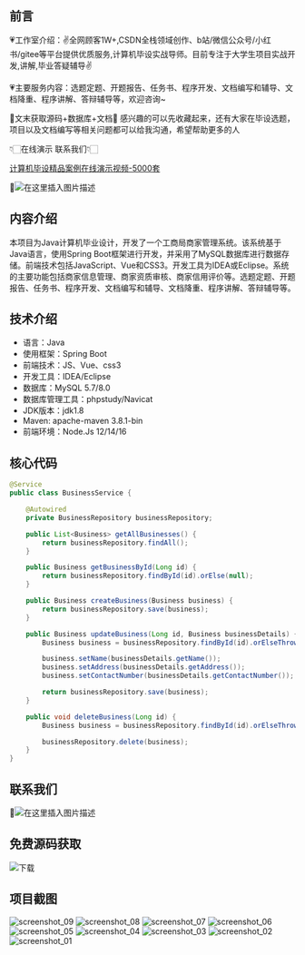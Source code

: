 ## 前言

💗工作室介绍：✌全网顾客1W+,CSDN全栈领域创作、b站/微信公众号/小红书/gitee等平台提供优质服务,计算机毕设实战导师。目前专注于大学生项目实战开发,讲解,毕业答疑辅导✌

💗主要服务内容：选题定题、开题报告、任务书、程序开发、文档编写和辅导、文档降重、程序讲解、答辩辅导等，欢迎咨询~

🌟文末获取源码+数据库+文档🌟 感兴趣的可以先收藏起来，还有大家在毕设选题，项目以及文档编写等相关问题都可以给我沟通，希望帮助更多的人

👇🏻在线演示 联系我们👇🏻

[计算机毕设精品案例在线演示视频-5000套](https://www.yuque.com/yuqueyonghux32e1j/kxdc9g/ad8oz3bamkxmay0e#Cxun)

🌟![在这里插入图片描述](https://i-blog.csdnimg.cn/direct/429f9b4d85284ef39b31d818da6e39b1.png#pic_center)

## 内容介绍

本项目为Java计算机毕业设计，开发了一个工商局商家管理系统。该系统基于Java语言，使用Spring Boot框架进行开发，并采用了MySQL数据库进行数据存储。前端技术包括JavaScript、Vue和CSS3。开发工具为IDEA或Eclipse。系统的主要功能包括商家信息管理、商家资质审核、商家信用评价等。选题定题、开题报告、任务书、程序开发、文档编写和辅导、文档降重、程序讲解、答辩辅导等。

## 技术介绍

- 语言：Java
- 使用框架：Spring Boot
- 前端技术：JS、Vue、css3
- 开发工具：IDEA/Eclipse
- 数据库：MySQL 5.7/8.0
- 数据库管理工具：phpstudy/Navicat
- JDK版本：jdk1.8
- Maven: apache-maven 3.8.1-bin
- 前端环境：Node.Js 12/14/16

## 核心代码

```java
@Service
public class BusinessService {

    @Autowired
    private BusinessRepository businessRepository;

    public List<Business> getAllBusinesses() {
        return businessRepository.findAll();
    }

    public Business getBusinessById(Long id) {
        return businessRepository.findById(id).orElse(null);
    }

    public Business createBusiness(Business business) {
        return businessRepository.save(business);
    }

    public Business updateBusiness(Long id, Business businessDetails) {
        Business business = businessRepository.findById(id).orElseThrow(() -> new ResourceNotFoundException("Business not found with id: " + id));

        business.setName(businessDetails.getName());
        business.setAddress(businessDetails.getAddress());
        business.setContactNumber(businessDetails.getContactNumber());

        return businessRepository.save(business);
    }

    public void deleteBusiness(Long id) {
        Business business = businessRepository.findById(id).orElseThrow(() -> new ResourceNotFoundException("Business not found with id: " + id));

        businessRepository.delete(business);
    }
}
```

## 联系我们

🌟![在这里插入图片描述](https://github.com/user-attachments/assets/8f1ce2ba-72f1-441f-8d65-395ddab4650d)

## 免费源码获取

![下载](https://github.com/user-attachments/assets/2d103c9e-5ccc-44a1-a6d7-23a47c088dca)

## 项目截图

![screenshot_09](https://github.com/user-attachments/assets/e8d92770-c720-43c7-a010-216f500b278c)
![screenshot_08](https://github.com/user-attachments/assets/93ece394-93bd-4376-a06a-532f21077459)
![screenshot_07](https://github.com/user-attachments/assets/94c80855-05dd-40cb-9b9f-508ff3263ba0)
![screenshot_06](https://github.com/user-attachments/assets/ee87cc94-b038-4d82-b295-d52a9c184763)
![screenshot_05](https://github.com/user-attachments/assets/c7c3c1d1-0a51-4bda-b981-d9869363983d)
![screenshot_04](https://github.com/user-attachments/assets/5ce1df9b-fbe0-4844-a0dd-d2718214b2ba)
![screenshot_03](https://github.com/user-attachments/assets/16516753-9769-4a8a-aea3-0df64e75fad1)
![screenshot_02](https://github.com/user-attachments/assets/e92cd1de-7cef-4751-9a15-c6a910a8dd87)
![screenshot_01](https://github.com/user-attachments/assets/f873c2a1-674a-4f46-ad17-484ffb8a9505)
